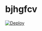 # bjhgfcv

[![Deploy](https://www.herokucdn.com/deploy/button.png)](https://dashboard.heroku.com/new?template=https://github.com/Bobyut/bjhgfcv)
